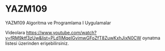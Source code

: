# YAZM109
YAZM109 Algoritma ve Programlama I Uygulamalar

Videolara https://www.youtube.com/watch?v=fRM9ktf3zUw&list=PLd1IMqeIGvimwGFoZfT8ZuwKxhJixN0CW oynatma listesi üzerinden erişebilirsiniz.
